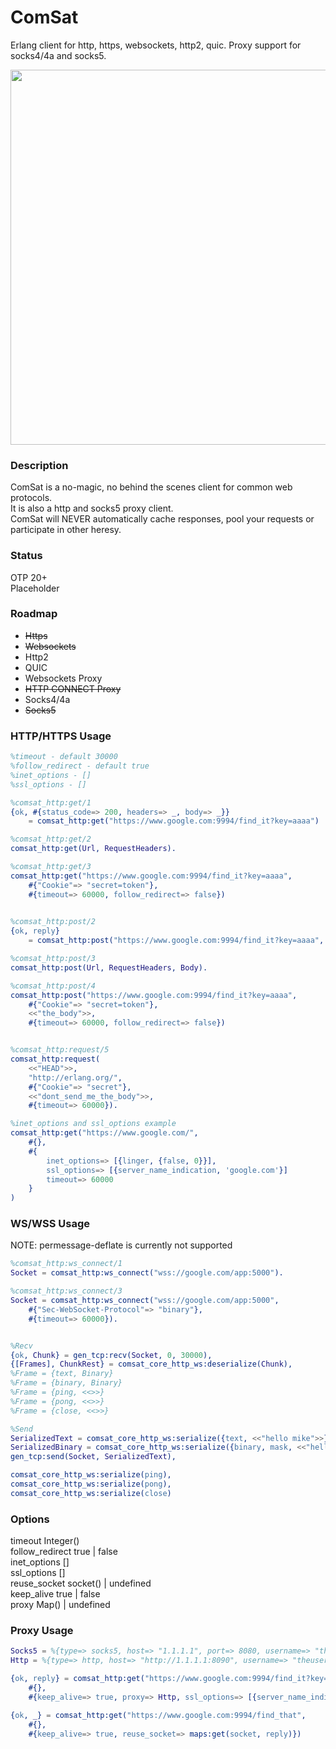 # ComSat
Erlang client for http, https, websockets, http2, quic. Proxy support for socks4/4a and socks5.

<img src="http://i.imgur.com/E84RAjH.jpg" width="960" height="600" />

### Description
ComSat is a no-magic, no behind the scenes client for common web protocols.  
It is also a http and socks5 proxy client.  
ComSat will NEVER automatically cache responses, pool your requests or participate in other heresy.  

### Status
OTP 20+  
Placeholder  

### Roadmap
- ~~Https~~  
- ~~Websockets~~  
- Http2  
- QUIC  
- Websockets Proxy  
- ~~HTTP CONNECT Proxy~~
- Socks4/4a  
- ~~Socks5~~  

### HTTP/HTTPS Usage
```erlang
%timeout - default 30000
%follow_redirect - default true
%inet_options - []
%ssl_options - []

%comsat_http:get/1
{ok, #{status_code=> 200, headers=> _, body=> _}}
    = comsat_http:get("https://www.google.com:9994/find_it?key=aaaa")

%comsat_http:get/2
comsat_http:get(Url, RequestHeaders).

%comsat_http:get/3
comsat_http:get("https://www.google.com:9994/find_it?key=aaaa", 
    #{"Cookie"=> "secret=token"}, 
    #{timeout=> 60000, follow_redirect=> false})
  

%comsat_http:post/2
{ok, reply}
    = comsat_http:post("https://www.google.com:9994/find_it?key=aaaa", <<"the_body">>)

%comsat_http:post/3
comsat_http:post(Url, RequestHeaders, Body).

%comsat_http:post/4
comsat_http:post("https://www.google.com:9994/find_it?key=aaaa", 
    #{"Cookie"=> "secret=token"},
    <<"the_body">>,
    #{timeout=> 60000, follow_redirect=> false})


%comsat_http:request/5
comsat_http:request(
    <<"HEAD">>, 
    "http://erlang.org/", 
    #{"Cookie"=> "secret"}, 
    <<"dont_send_me_the_body">>, 
    #{timeout=> 60000}).

%inet_options and ssl_options example
comsat_http:get("https://www.google.com/", 
    #{}, 
    #{
        inet_options=> [{linger, {false, 0}}],
        ssl_options=> [{server_name_indication, 'google.com'}]
        timeout=> 60000
    }
)

```

### WS/WSS Usage
NOTE: permessage-deflate is currently not supported  

```erlang
%comsat_http:ws_connect/1
Socket = comsat_http:ws_connect("wss://google.com/app:5000").

%comsat_http:ws_connect/3
Socket = comsat_http:ws_connect("wss://google.com/app:5000", 
    #{"Sec-WebSocket-Protocol"=> "binary"}, 
    #{timeout=> 60000}).


%Recv
{ok, Chunk} = gen_tcp:recv(Socket, 0, 30000),
{[Frames], ChunkRest} = comsat_core_http_ws:deserialize(Chunk),
%Frame = {text, Binary}
%Frame = {binary, Binary}
%Frame = {ping, <<>>}
%Frame = {pong, <<>>}
%Frame = {close, <<>>}

%Send
SerializedText = comsat_core_http_ws:serialize({text, <<"hello mike">>}),
SerializedBinary = comsat_core_http_ws:serialize({binary, mask, <<"hello mike">>}),
gen_tcp:send(Socket, SerializedText),

comsat_core_http_ws:serialize(ping),
comsat_core_http_ws:serialize(pong),
comsat_core_http_ws:serialize(close)

```

### Options

timeout          Integer()  
follow_redirect  true | false  
inet_options     []  
ssl_options      []  
reuse_socket     socket() | undefined  
keep_alive       true | false  
proxy            Map() | undefined  


### Proxy Usage
```erlang
Socks5 = %{type=> socks5, host=> "1.1.1.1", port=> 8080, username=> "theuser", password=> "thepass"}
Http = %{type=> http, host=> "http://1.1.1.1:8090", username=> "theuser", password=> "thepass"}

{ok, reply} = comsat_http:get("https://www.google.com:9994/find_it?key=aaaa", 
    #{}, 
    #{keep_alive=> true, proxy=> Http, ssl_options=> [{server_name_indication, "google.com"}]})

{ok, _} = comsat_http:get("https://www.google.com:9994/find_that", 
    #{}, 
    #{keep_alive=> true, reuse_socket=> maps:get(socket, reply)})
```